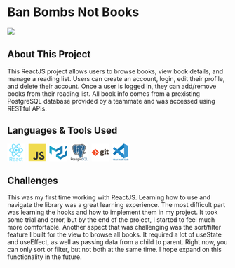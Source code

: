 # Ban Bombs Not Books

<img src='https://res.cloudinary.com/detcvmtip/image/upload/v1655145714/bookstore/readbannedbooks_zzn0ih.jpg' height='200'/>

## About This Project

This ReactJS project allows users to browse books, view book details, and manage a reading list. Users can create an account, login, edit their profile, and delete their account. Once a user is logged in, they can add/remove books from their reading list. All book info comes from a prexisting PostgreSQL database provided by a teammate and was accessed using RESTful APIs. 

## Languages & Tools Used
<div>
  <img src="https://github.com/devicons/devicon/blob/master/icons/react/react-original-wordmark.svg" alt="React" height="40" width="40">&nbsp;
  <img src="https://github.com/devicons/devicon/blob/master/icons/javascript/javascript-original.svg" alt="JavaScript" height="40" width="40">&nbsp;
  <img src="https://github.com/devicons/devicon/blob/master/icons/materialui/materialui-original.svg" alt="MUI" height="40" width="40">&nbsp;
  <img src="https://github.com/devicons/devicon/blob/master/icons/postgresql/postgresql-original-wordmark.svg" alt="PostgreSQL" height="40" width="40">&nbsp;
  <img src="https://github.com/devicons/devicon/blob/master/icons/git/git-original-wordmark.svg" alt="Git" height="40" width="40">&nbsp;
  <img src="https://github.com/devicons/devicon/blob/master/icons/vscode/vscode-original-wordmark.svg" alt="VS Code" height="40" width="40">&nbsp;
</div>

## Challenges 

This was my first time working with ReactJS. Learning how to use and navigate the library was a great learning experience. The most difficult part was learning the hooks and how to implement them in my project. It took some trial and error, but by the end of the project, I started to feel much more comfortable. Another aspect that was challenging was the sort/filter feature I built for the view to browse all books. It required a lot of useState and useEffect, as well as passing data from a child to parent. Right now, you can only sort or filter, but not both at the same time. I hope expand on this functionality in the future. 
